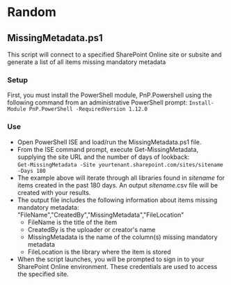 # Random
## MissingMetadata.ps1
This script will connect to a specified SharePoint Online site or subsite and generate a list of all items missing mandatory metadata  
### Setup
First, you must install the PowerShell module, PnP.Powershell using the following command from an administrative PowerShell prompt:
```Install-Module PnP.PowerShell -RequiredVersion 1.12.0```  
### Use
- Open PowerShell ISE and load/run the MissingMetadata.ps1 file.  
- From the ISE command prompt, execute Get-MissingMetadata, supplying the site URL and the number of days of lookback:  
```Get-MissingMetadata -Site yourtenant.sharepoint.com/sites/sitename -Days 180```  
- The example above will iterate through all libraries found in _sitename_ for items created in the past 180 days.  An output _sitename_.csv file will be created with your results.
- The output file includes the following information about items missing mandatory metadata: "FileName","CreatedBy","MissingMetadata","FileLocation"
  - FileName is the title of the item
  - CreatedBy is the uploader or creator's name
  - MissingMetadata is the name of the column(s) missing mandatory metadata
  - FileLocation is the library where the item is stored
- When the script launches, you will be prompted to sign in to your SharePoint Online environment.  These credentials are used to access the specified site.  
